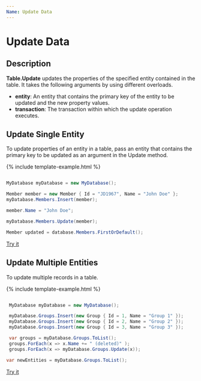 ```yaml
---
Name: Update Data
---
```


# Update Data

## Description

**Table.Update** updates the properties of the specified entity contained in the table. It takes the following arguments by using different overloads.

 - **entity**: An entity that contains the primary key of the entity to be updated and the new property values.
 - **transaction**: The transaction within which the update operation executes.

## Update Single Entity

To update properties of an entity in a table, pass an entity that contains the primary key to be updated as an argument in the Update method.

{% include template-example.html %} 
```csharp

MyDatabase myDatabase = new MyDatabase();

Member member = new Member { Id = "JD1967", Name = "John Doe" };
myDatabase.Members.Insert(member);

member.Name = "John Doe";

myDatabase.Members.Update(member);

Member updated = database.Members.FirstOrDefault();

```
[Try it](https://dotnetfiddle.net/PVU58y)

## Update Multiple Entities

To update multiple records in a table.

{% include template-example.html %} 
```csharp

 MyDatabase myDatabase = new MyDatabase();

 myDatabase.Groups.Insert(new Group { Id = 1, Name = "Group 1" });
 myDatabase.Groups.Insert(new Group { Id = 2, Name = "Group 2" });
 myDatabase.Groups.Insert(new Group { Id = 3, Name = "Group 3" });

 var groups = myDatabase.Groups.ToList();
 groups.ForEach(x => x.Name += " (deleted)" );
 groups.ForEach(x => myDatabase.Groups.Update(x));

var newEntities = myDatabase.Groups.ToList();

```
[Try it](https://dotnetfiddle.net/ImQTZ5)



